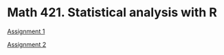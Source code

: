 # Math 421. Statistical analysis with R

[Assignment 1](Assignment1.html)

[Assignment 2](Assignment2.html)
